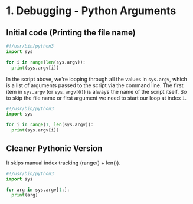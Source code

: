 # 1. Debugging - Python Arguments

## Initial code (Printing the file name)

```python
#!/usr/bin/python3
import sys

for i in range(len(sys.argv)):
  print(sys.argv[i])
```

In the script above, we're looping through all the values in `sys.argv`, which is a list of arguments passed to the script via the command line. The first item in `sys.argv` (or `sys.argv[0]`) is always the name of the script itself. So to skip the file name or first argument we need to start our loop at index `1`.

```python
#!/usr/bin/python3
import sys

for i in range(1, len(sys.argv)):
  print(sys.argv[i])
```

## Cleaner Pythonic Version

It skips manual index tracking (range() + len()).

```python
#!/usr/bin/python3
import sys

for arg in sys.argv[1:]:
  print(arg)
```